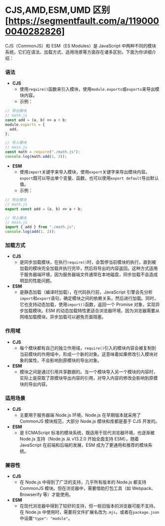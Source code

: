 # CJS,AMD,ESM,UMD 区别[https://segmentfault.com/a/1190000040282826]

CJS（CommonJS）和 ESM（ES Modules）是 JavaScript 中两种不同的模块系统，它们在语法、加载方式、适用场景等方面存在诸多区别，下面为你详细介绍：

### 语法

- **CJS**
  - 使用`require()`函数来引入模块，使用`module.exports`或`exports`来导出模块内容。
  - 示例：

```javascript
// 导出模块
// math.js
const add = (a, b) => a + b;
module.exports = {
  add,
};

// 导入模块
// main.js
const math = require("./math.js");
console.log(math.add(1, 2));
```

- **ESM**
  - 使用`import`关键字来导入模块，使用`export`关键字来导出模块内容。`export`既可以导出单个变量、函数，也可以使用`export default`导出默认值。
  - 示例：

```javascript
// 导出模块
// math.js
export const add = (a, b) => a + b;

// 导入模块
// main.js
import { add } from "./math.js";
console.log(add(1, 2));
```

### 加载方式

- **CJS**
  - 是同步加载模块，在执行`require()`时，会暂停当前模块的执行，直到被加载的模块完全加载并执行完毕，然后将导出的内容返回。这种方式适用于服务器端环境，因为服务器端文件通常在本地磁盘，同步加载不会造成明显的性能问题。
- **ESM**
  - 是静态加载（编译时加载），在代码执行前，JavaScript 引擎会先分析`import`和`export`语句，确定模块之间的依赖关系，然后进行加载。同时，它也支持动态加载，使用`import()`函数，返回一个 Promise 对象，实现异步加载模块。ESM 的动态加载特性更适合浏览器环境，因为浏览器需要从网络加载模块，异步加载可以避免页面阻塞。

### 作用域

- **CJS**
  - 每个模块都有自己的独立作用域，`require()`引入的模块内容会被复制到当前模块的作用域中，形成一个新的对象。这意味着如果修改引入模块对象的属性，不会影响到原模块的导出对象。
- **ESM**
  - 模块之间是通过引用共享数据的。当一个模块导入另一个模块的内容时，实际上是获取了原模块导出内容的引用，对导入内容的修改会影响到原模块的导出内容。

### 适用场景

- **CJS**
  - 主要用于服务器端 Node.js 环境，Node.js 在早期版本就采用了 CommonJS 模块规范，大部分 Node.js 模块和库都是基于 CJS 开发的。
- **ESM**
  - 是 ECMAScript 标准的模块系统，既适用于现代浏览器环境，也逐渐被 Node.js 支持（Node.js 从 v13.2.0 开始全面支持 ESM）。随着 JavaScript 在前端和后端的发展，ESM 成为了更通用和推荐的模块系统。

### 兼容性

- **CJS**
  - 在 Node.js 中得到了广泛的支持，几乎所有版本的 Node.js 都支持 CommonJS 模块。但在浏览器中，需要借助打包工具（如 Webpack、Browserify 等）才能使用。
- **ESM**
  - 在现代浏览器中得到了较好的支持，但一些旧版本的浏览器可能不支持。在 Node.js 中使用时，需要将文件扩展名改为`.mjs`，或者在`package.json`中设置`"type": "module"`。
